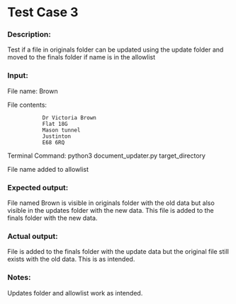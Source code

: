 # Test Case 3

### Description:

Test if a file in originals folder can be updated using the update folder and moved to the finals folder if name is in the allowlist

### Input:

File name: Brown

File contents: 

               Dr Victoria Brown
               Flat 18G
               Mason tunnel
               Justinton
               E68 6RQ
               
Terminal Command: python3 document_updater.py target_directory

File name added to allowlist

### Expected output:

File named Brown is visible in originals folder with the old data but also visible in the updates folder with the new data. This file is added to the finals folder with the new data. 

### Actual output:

File is added to the finals folder with the update data but the original file still exists with the old data. This is as intended.
 

### Notes:

Updates folder and allowlist work as intended. 
